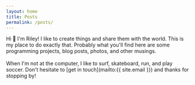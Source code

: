 ```yaml
---
layout: home
title: Posts
permalink: /posts/
---
```


Hi 👋  I'm Riley! I like to create things and share them with the world. This is my place to do exactly that. Probably what you'll find here are some programming projects, blog posts, photos, and other musings.
<br/>
<br/>
When I'm not at the computer, I like to surf, skateboard, run, and play soccer. Don't hesitate to [get in touch](mailto:{{ site.email }}) and thanks for stopping by!